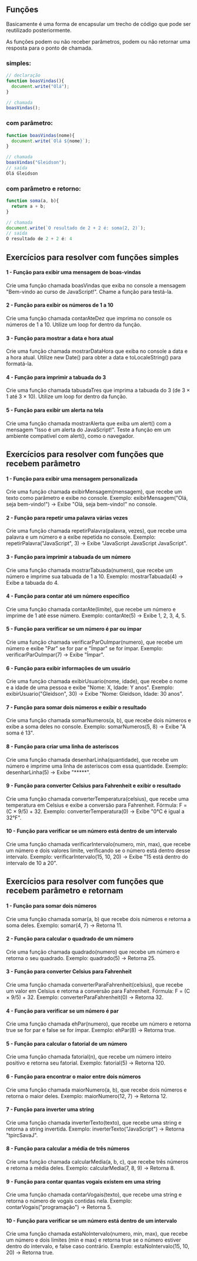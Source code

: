 ## Funções

Basicamente é uma forma de encapsular um trecho de código que pode ser reutilizado posteriormente.

As funções podem ou não receber parâmetros, podem ou não retornar uma resposta para o ponto de chamada.

### simples:

```javascript
// declaração
function boasVindas(){
  document.write("Olá");
}

// chamada
boasVindas();
```

### com parâmetro:

```javascript
function boasVindas(nome){
  document.write(`Olá ${nome}`);
}

// chamada
boasVindas("Gleidson");
// saída
Olá Gleidson
```

### com parâmetro e retorno:

```javascript
function soma(a, b){
  return a + b;
}

// chamada
document.write(`O resultado de 2 + 2 é: soma(2, 2)`);
// saída
O resultado de 2 + 2 é: 4
```

## Exercícios para resolver com funções simples

#### 1 - Função para exibir uma mensagem de boas-vindas
Crie uma função chamada boasVindas que exiba no console a mensagem "Bem-vindo ao curso de JavaScript!".
Chame a função para testá-la.

#### 2 - Função para exibir os números de 1 a 10
Crie uma função chamada contarAteDez que imprima no console os números de 1 a 10.
Utilize um loop for dentro da função.

#### 3 - Função para mostrar a data e hora atual
Crie uma função chamada mostrarDataHora que exiba no console a data e a hora atual.
Utilize new Date() para obter a data e toLocaleString() para formatá-la.

#### 4 - Função para imprimir a tabuada do 3
Crie uma função chamada tabuadaTres que imprima a tabuada do 3 (de 3 × 1 até 3 × 10).
Utilize um loop for dentro da função.

#### 5 - Função para exibir um alerta na tela
Crie uma função chamada mostrarAlerta que exiba um alert() com a mensagem "Isso é um alerta do JavaScript!".
Teste a função em um ambiente compatível com alert(), como o navegador.

## Exercícios para resolver com funções que recebem parâmetro

#### 1 - Função para exibir uma mensagem personalizada
Crie uma função chamada exibirMensagem(mensagem), que recebe um texto como parâmetro e exibe no console.
Exemplo: exibirMensagem("Olá, seja bem-vindo!") → Exibe "Olá, seja bem-vindo!" no console.

#### 2 - Função para repetir uma palavra várias vezes
Crie uma função chamada repetirPalavra(palavra, vezes), que recebe uma palavra e um número e a exibe repetida no console.
Exemplo: repetirPalavra("JavaScript", 3) → Exibe "JavaScript JavaScript JavaScript".

#### 3 - Função para imprimir a tabuada de um número
Crie uma função chamada mostrarTabuada(numero), que recebe um número e imprime sua tabuada de 1 a 10.
Exemplo: mostrarTabuada(4) → Exibe a tabuada do 4.

#### 4 - Função para contar até um número específico
Crie uma função chamada contarAte(limite), que recebe um número e imprime de 1 até esse número.
Exemplo: contarAte(5) → Exibe 1, 2, 3, 4, 5.

#### 5 - Função para verificar se um número é par ou ímpar
Crie uma função chamada verificarParOuImpar(numero), que recebe um número e exibe "Par" se for par e "Ímpar" se for ímpar.
Exemplo: verificarParOuImpar(7) → Exibe "Ímpar".

#### 6 - Função para exibir informações de um usuário
Crie uma função chamada exibirUsuario(nome, idade), que recebe o nome e a idade de uma pessoa e exibe "Nome: X, Idade: Y anos".
Exemplo: exibirUsuario("Gleidson", 30) → Exibe "Nome: Gleidson, Idade: 30 anos".

#### 7 - Função para somar dois números e exibir o resultado
Crie uma função chamada somarNumeros(a, b), que recebe dois números e exibe a soma deles no console.
Exemplo: somarNumeros(5, 8) → Exibe "A soma é 13".

#### 8 - Função para criar uma linha de asteriscos
Crie uma função chamada desenharLinha(quantidade), que recebe um número e imprime uma linha de asteriscos com essa quantidade.
Exemplo: desenharLinha(5) → Exibe "*****".

#### 9 - Função para converter Celsius para Fahrenheit e exibir o resultado
Crie uma função chamada converterTemperatura(celsius), que recebe uma temperatura em Celsius e exibe a conversão para Fahrenheit.
Fórmula: F = (C × 9/5) + 32.
Exemplo: converterTemperatura(0) → Exibe "0°C é igual a 32°F".

#### 10 - Função para verificar se um número está dentro de um intervalo
Crie uma função chamada verificarIntervalo(numero, min, max), que recebe um número e dois valores limite, verificando se o número está dentro desse intervalo.
Exemplo: verificarIntervalo(15, 10, 20) → Exibe "15 está dentro do intervalo de 10 a 20".

## Exercícios para resolver com funções que recebem parâmetro e retornam 

#### 1 - Função para somar dois números
Crie uma função chamada somar(a, b) que recebe dois números e retorna a soma deles.
Exemplo: somar(4, 7) → Retorna 11.

#### 2 - Função para calcular o quadrado de um número
Crie uma função chamada quadrado(numero) que recebe um número e retorna o seu quadrado.
Exemplo: quadrado(5) → Retorna 25.

#### 3 - Função para converter Celsius para Fahrenheit
Crie uma função chamada converterParaFahrenheit(celsius), que recebe um valor em Celsius e retorna a conversão para Fahrenheit.
Fórmula: F = (C × 9/5) + 32.
Exemplo: converterParaFahrenheit(0) → Retorna 32.

#### 4 - Função para verificar se um número é par
Crie uma função chamada ehPar(numero), que recebe um número e retorna true se for par e false se for ímpar.
Exemplo: ehPar(8) → Retorna true.

#### 5 - Função para calcular o fatorial de um número
Crie uma função chamada fatorial(n), que recebe um número inteiro positivo e retorna seu fatorial.
Exemplo: fatorial(5) → Retorna 120.

#### 6 - Função para encontrar o maior entre dois números
Crie uma função chamada maiorNumero(a, b), que recebe dois números e retorna o maior deles.
Exemplo: maiorNumero(12, 7) → Retorna 12.

#### 7 - Função para inverter uma string
Crie uma função chamada inverterTexto(texto), que recebe uma string e retorna a string invertida.
Exemplo: inverterTexto("JavaScript") → Retorna "tpircSavaJ".

#### 8 - Função para calcular a média de três números
Crie uma função chamada calcularMedia(a, b, c), que recebe três números e retorna a média deles.
Exemplo: calcularMedia(7, 8, 9) → Retorna 8.

#### 9 - Função para contar quantas vogais existem em uma string
Crie uma função chamada contarVogais(texto), que recebe uma string e retorna o número de vogais contidas nela.
Exemplo: contarVogais("programação") → Retorna 5.

#### 10 - Função para verificar se um número está dentro de um intervalo
Crie uma função chamada estaNoIntervalo(numero, min, max), que recebe um número e dois limites (min e max) e retorna true se o número estiver dentro do intervalo, e false caso contrário.
Exemplo: estaNoIntervalo(15, 10, 20) → Retorna true.
